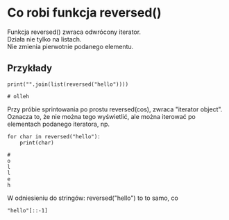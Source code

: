 # Co robi funkcja reversed()  
Funkcja reversed() zwraca odwrócony iterator.   
Działa nie tylko na listach.  
Nie zmienia pierwotnie podanego elementu.  
   
## Przykłady  
```
print("".join(list(reversed("hello"))))

# olleh
```
  
Przy próbie sprintowania po prostu reversed(cos), zwraca "iterator object". Oznacza to, że nie można tego wyświetlić, ale można iterować po elementach podanego iteratora, np.  
```
for char in reversed("hello"):
    print(char)

#
o
l
l
e
h
```
W odniesieniu do stringów: reversed("hello") to to samo, co  
```
"hello"[::-1]
```
